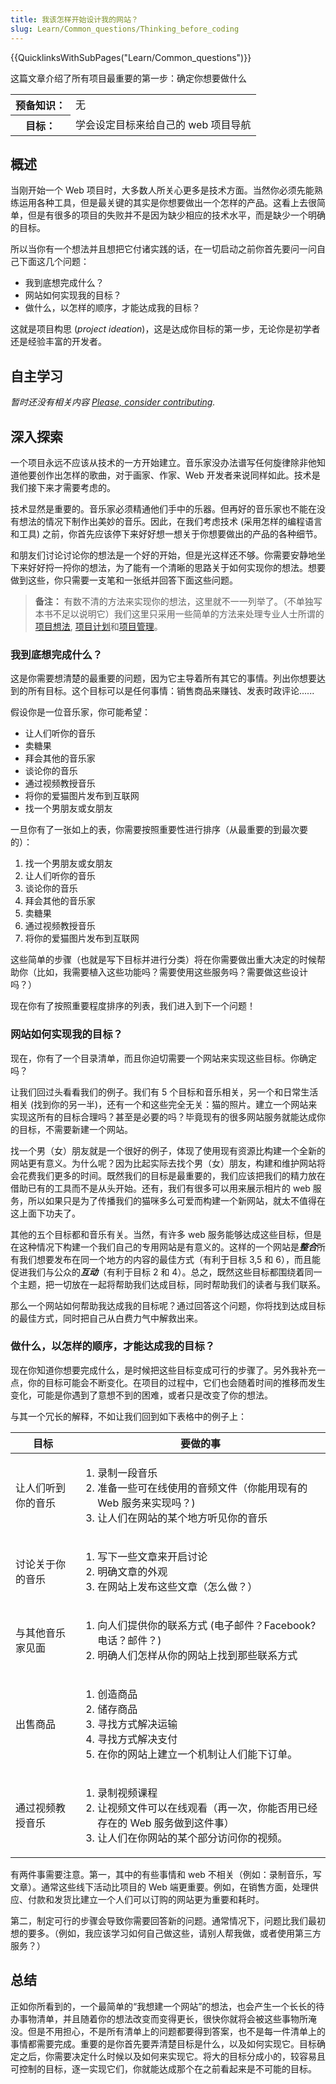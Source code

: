 ```yaml
---
title: 我该怎样开始设计我的网站？
slug: Learn/Common_questions/Thinking_before_coding
---
```


{{QuicklinksWithSubPages("Learn/Common_questions")}}

这篇文章介绍了所有项目最重要的第一步：确定你想要做什么

<table class="learn-box standard-table">
  <tbody>
    <tr>
      <th scope="row">预备知识：</th>
      <td>无</td>
    </tr>
    <tr>
      <th scope="row">目标：</th>
      <td>学会设定目标来给自己的 web 项目导航</td>
    </tr>
  </tbody>
</table>

## 概述

当刚开始一个 Web 项目时，大多数人所关心更多是技术方面。当然你必须先能熟练运用各种工具，但是最关键的其实是你想要做出一个怎样的产品。这看上去很简单，但是有很多的项目的失败并不是因为缺少相应的技术水平，而是缺少一个明确的目标。

所以当你有一个想法并且想把它付诸实践的话，在一切启动之前你首先要问一问自己下面这几个问题：

- 我到底想完成什么？
- 网站如何实现我的目标？
- 做什么，以怎样的顺序，才能达成我的目标？

这就是项目构思 (_project ideation_)，这是达成你目标的第一步，无论你是初学者还是经验丰富的开发者。

## 自主学习

_暂时还没有相关内容 [Please, consider contributing](/zh-CN/docs/MDN/Getting_started)._

## 深入探索

一个项目永远不应该从技术的一方开始建立。音乐家没办法谱写任何旋律除非他知道他要创作出怎样的歌曲，对于画家、作家、Web 开发者来说同样如此。技术是我们接下来才需要考虑的。

技术显然是重要的。音乐家必须精通他们手中的乐器。但再好的音乐家也不能在没有想法的情况下制作出美妙的音乐。因此，在我们考虑技术 (采用怎样的编程语言和工具) 之前，你首先应该停下来好好想一想关于你想要做出的产品的各种细节。

和朋友们讨论讨论你的想法是一个好的开始，但是光这样还不够。你需要安静地坐下来好好捋一捋你的想法，为了能有一个清晰的思路关于如何实现你的想法。想要做到这些，你只需要一支笔和一张纸并回答下面这些问题。

> **备注：** 有数不清的方法来实现你的想法，这里就不一一列举了。（不单独写本书不足以说明它）我们这里只采用一些简单的方法来处理专业人士所谓的 [项目想法](<http://en.wikipedia.org/wiki/Ideation_(idea_generation)>), [项目计划](http://en.wikipedia.org/wiki/Project_planning)和[项目管理](http://en.wikipedia.org/wiki/Project_management)。

### 我到底想完成什么？

这是你需要想清楚的最重要的问题，因为它主导着所有其它的事情。列出你想要达到的所有目标。这个目标可以是任何事情：销售商品来赚钱、发表时政评论......

假设你是一位音乐家，你可能希望：

- 让人们听你的音乐
- 卖糖果
- 拜会其他的音乐家
- 谈论你的音乐
- 通过视频教授音乐
- 将你的爱猫图片发布到互联网
- 找一个男朋友或女朋友

一旦你有了一张如上的表，你需要按照重要性进行排序（从最重要的到最次要的）：

1. 找一个男朋友或女朋友
2. 让人们听你的音乐
3. 谈论你的音乐
4. 拜会其他的音乐家
5. 卖糖果
6. 通过视频教授音乐
7. 将你的爱猫图片发布到互联网

这些简单的步骤（也就是写下目标并进行分类）将在你需要做出重大决定的时候帮助你（比如，我需要植入这些功能吗？需要使用这些服务吗？需要做这些设计吗？）

现在你有了按照重要程度排序的列表，我们进入到下一个问题！

### 网站如何实现我的目标？

现在，你有了一个目录清单，而且你迫切需要一个网站来实现这些目标。你确定吗？

让我们回过头看看我们的例子。我们有 5 个目标和音乐相关，另一个和日常生活相关 (找到你的另一半)，还有一个和这些完全无关：猫的照片。建立一个网站来实现这所有的目标合理吗？甚至是必要的吗？毕竟现有的很多网站服务就能达成你的目标，不需要新建一个网站。

找一个男（女）朋友就是一个很好的例子，体现了使用现有资源比构建一个全新的网站更有意义。为什么呢？因为比起实际去找个男（女）朋友，构建和维护网站将会花费我们更多的时间。既然我们的目标是最重要的，我们应该把我们的精力放在借助已有的工具而不是从头开始。还有，我们有很多可以用来展示相片的 web 服务，所以如果只是为了传播我们的猫咪多么可爱而构建一个新网站，就太不值得在这上面下功夫了。

其他的五个目标都和音乐有关。当然，有许多 web 服务能够达成这些目标，但是在这种情况下构建一个我们自己的专用网站是有意义的。这样的一个网站是***整合***所有我们想要发布在同一个地方的内容的最佳方式（有利于目标 3,5 和 6），而且能促进我们与公众的***互动***（有利于目标 2 和 4）。总之，既然这些目标都围绕着同一个主题，把一切放在一起将帮助我们达成目标，同时帮助我们的读者与我们联系。

那么一个网站如何帮助我达成我的目标呢？通过回答这个问题，你将找到达成目标的最佳方式，同时把自己从白费力气中解救出来。

### 做什么，以怎样的顺序，才能达成我的目标？

现在你知道你想要完成什么，是时候把这些目标变成可行的步骤了。另外我补充一点，你的目标可能会不断变化。在项目的过程中，它们也会随着时间的推移而发生变化，可能是你遇到了意想不到的困难，或者只是改变了你的想法。

与其一个冗长的解释，不如让我们回到如下表格中的例子上：

<table class="standard-table">
  <thead>
    <tr>
      <th scope="col">目标</th>
      <th scope="col">要做的事</th>
    </tr>
  </thead>
  <tbody>
    <tr>
      <td>让人们听到你的音乐</td>
      <td>
        <ol>
          <li>录制一段音乐</li>
          <li>
            准备一些可在线使用的音频文件（你能用现有的 Web 服务来实现吗？)
          </li>
          <li>让人们在网站的某个地方听见你的音乐</li>
        </ol>
      </td>
    </tr>
    <tr>
      <td>讨论关于你的音乐</td>
      <td>
        <ol>
          <li>写下一些文章来开启讨论</li>
          <li>明确文章的外观</li>
          <li>在网站上发布这些文章（怎么做？）</li>
        </ol>
      </td>
    </tr>
    <tr>
      <td>与其他音乐家见面</td>
      <td>
        <ol>
          <li>向人们提供你的联系方式 (电子邮件？Facebook? 电话？邮件？)</li>
          <li>明确人们怎样从你的网站上找到那些联系方式</li>
        </ol>
      </td>
    </tr>
    <tr>
      <td>出售商品</td>
      <td>
        <ol>
          <li>创造商品</li>
          <li>储存商品</li>
          <li>寻找方式解决运输</li>
          <li>寻找方式解决支付</li>
          <li>在你的网站上建立一个机制让人们能下订单。</li>
        </ol>
      </td>
    </tr>
    <tr>
      <td>通过视频教授音乐</td>
      <td>
        <ol>
          <li>录制视频课程</li>
          <li>
            让视频文件可以在线观看（再一次，你能否用已经存在的 Web
            服务做到这件事）
          </li>
          <li>让人们在你网站的某个部分访问你的视频。</li>
        </ol>
      </td>
    </tr>
  </tbody>
</table>

有两件事需要注意。第一，其中的有些事情和 web 不相关（例如：录制音乐，写文章）。通常这些线下活动比项目的 Web 端更重要。例如，在销售方面，处理供应、付款和发货比建立一个人们可以订购的网站更为重要和耗时。

第二，制定可行的步骤会导致你需要回答新的问题。通常情况下，问题比我们最初想的要多。（例如，我应该学习如何自己做这些，请别人帮我做，或者使用第三方服务？）

## 总结

正如你所看到的，一个最简单的“我想建一个网站”的想法，也会产生一个长长的待办事物清单，并且随着你的想法改变而变得更长，很快你就将会被这些事物所淹没。但是不用担心，不是所有清单上的问题都要得到答案，也不是每一件清单上的事情都需要完成。重要的是你首先要弄清楚目标是什么，以及如何实现它。目标确定之后，你需要决定什么时候以及如何来实现它。将大的目标分成小的，较容易且可控制的目标，逐一实现它们，你就能达成那个在之前看起来是不可能的目标。

